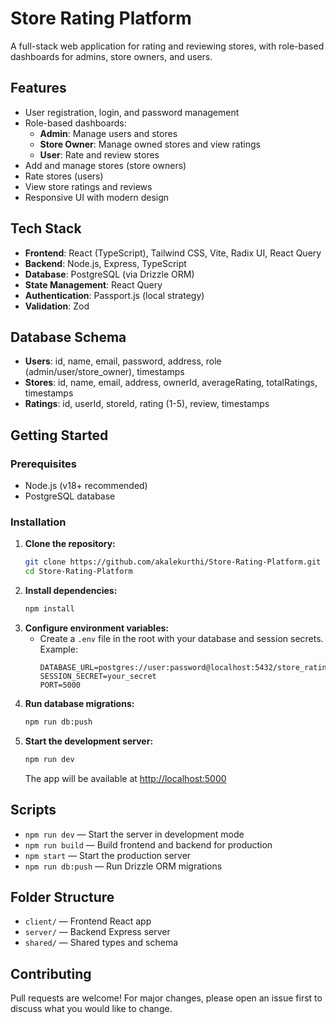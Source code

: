 # Store Rating Platform

A full-stack web application for rating and reviewing stores, with role-based dashboards for admins, store owners, and users.

## Features
- User registration, login, and password management
- Role-based dashboards:
  - **Admin**: Manage users and stores
  - **Store Owner**: Manage owned stores and view ratings
  - **User**: Rate and review stores
- Add and manage stores (store owners)
- Rate stores (users)
- View store ratings and reviews
- Responsive UI with modern design

## Tech Stack
- **Frontend**: React (TypeScript), Tailwind CSS, Vite, Radix UI, React Query
- **Backend**: Node.js, Express, TypeScript
- **Database**: PostgreSQL (via Drizzle ORM)
- **State Management**: React Query
- **Authentication**: Passport.js (local strategy)
- **Validation**: Zod

## Database Schema
- **Users**: id, name, email, password, address, role (admin/user/store_owner), timestamps
- **Stores**: id, name, email, address, ownerId, averageRating, totalRatings, timestamps
- **Ratings**: id, userId, storeId, rating (1-5), review, timestamps

## Getting Started

### Prerequisites
- Node.js (v18+ recommended)
- PostgreSQL database

### Installation
1. **Clone the repository:**
   ```bash
   git clone https://github.com/akalekurthi/Store-Rating-Platform.git
   cd Store-Rating-Platform
   ```
2. **Install dependencies:**
   ```bash
   npm install
   ```
3. **Configure environment variables:**
   - Create a `.env` file in the root with your database and session secrets. Example:
     ```env
     DATABASE_URL=postgres://user:password@localhost:5432/store_rating
     SESSION_SECRET=your_secret
     PORT=5000
     ```
4. **Run database migrations:**
   ```bash
   npm run db:push
   ```
5. **Start the development server:**
   ```bash
   npm run dev
   ```
   The app will be available at [http://localhost:5000](http://localhost:5000)

## Scripts
- `npm run dev` — Start the server in development mode
- `npm run build` — Build frontend and backend for production
- `npm start` — Start the production server
- `npm run db:push` — Run Drizzle ORM migrations

## Folder Structure
- `client/` — Frontend React app
- `server/` — Backend Express server
- `shared/` — Shared types and schema

## Contributing
Pull requests are welcome! For major changes, please open an issue first to discuss what you would like to change.
